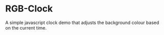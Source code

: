 # RGB-Clock
A simple javascript clock demo that adjusts the background colour based on the current time.
